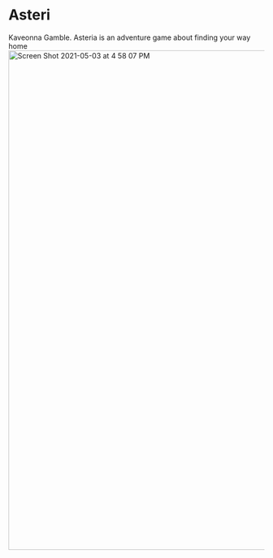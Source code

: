 # Asteri
Kaveonna Gamble. Asteria is an adventure game about finding your way home
<img width="984" alt="Screen Shot 2021-05-03 at 4 58 07 PM" src="https://user-images.githubusercontent.com/41582660/116938888-07d97980-ac31-11eb-808a-39a0d3de05d4.png">
